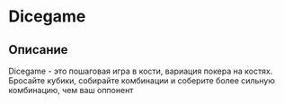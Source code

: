 # Dicegame

## Описание
Dicegame - это пошаговая игра в кости, вариация покера на костях. Бросайте кубики, собирайте комбинации и соберите более сильную комбинацию, чем ваш оппонент
